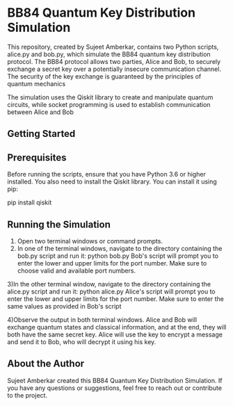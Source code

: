 # BB84 Quantum Key Distribution Simulation
This repository, created by Sujeet Amberkar, contains two Python scripts, alice.py and bob.py, which simulate the BB84 quantum key distribution protocol. The BB84 protocol allows two parties, Alice and Bob, to securely exchange a secret key over a potentially insecure communication channel. The security of the key exchange is guaranteed by the principles of quantum mechanics

The simulation uses the Qiskit library to create and manipulate quantum circuits, while socket programming is used to establish communication between Alice and Bob
## Getting Started
## Prerequisites
Before running the scripts, ensure that you have Python 3.6 or higher installed. You also need to install the Qiskit library. You can install it using pip:

pip install qiskit

## Running the Simulation
1) Open two terminal windows or command prompts.
2) In one of the terminal windows, navigate to the directory containing the bob.py script and run it:
python bob.py
Bob's script will prompt you to enter the lower and upper limits for the port number. Make sure to choose valid and available port numbers.

3)In the other terminal window, navigate to the directory containing the alice.py script and run it:
python alice.py
Alice's script will prompt you to enter the lower and upper limits for the port number. Make sure to enter the same values as provided in Bob's script

4)Observe the output in both terminal windows. Alice and Bob will exchange quantum states and classical information, and at the end, they will both have the same secret key. Alice will use the key to encrypt a message and send it to Bob, who will decrypt it using his key.

## About the Author
Sujeet Amberkar created this BB84 Quantum Key Distribution Simulation. If you have any questions or suggestions, feel free to reach out or contribute to the project.
